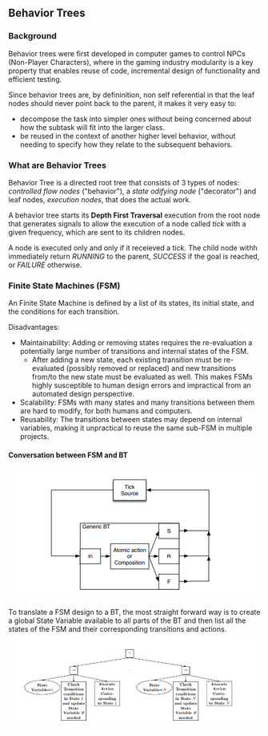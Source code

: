 ## Behavior Trees

### Background

Behavior trees were first developed in computer games to control NPCs (Non-Player Characters), where in the gaming industry modularity is a key property
that enables reuse of code, incremental design of functionality and efficient testing.

Since behavior trees are, by defininition, non self referential in that the leaf nodes should never point back to the parent, it makes it very easy to: 
- decompose the task into simpler ones without being concerned about how the subtask will fit into the larger class.
- be reused in the context of another higher level behavior, without needing to specify how they relate to
the subsequent behaviors.

### What are Behavior Trees

Behavior Tree is a directed root tree that consists of 3 types of nodes: _controlled flow nodes_ ("behavior"), a _state odifying node_ ("decorator") and leaf nodes, _execution nodes_, that does the actual work.

A behavior tree starts its __Depth First Traversal__ execution from the root node that generates signals to allow the execution of a node called _tick_ with a given frequency, which are sent to its children nodes.

A node is executed only and only if it receieved a tick. The child node withh immediately return _RUNNING_ to
the parent, _SUCCESS_ if the goal is reached, or _FAILURE_ otherwise.

### Finite State Machines (FSM)
An Finite State Machine is defined by a list of its states, its initial state, and the conditions for each transition.

Disadvantages:
- Maintainability: Adding or removing states requires the re-evaluation a potentially large number of transitions and internal states of the FSM.
     - After adding a new state, each existing transition must be re-evaluated (possibly removed or replaced) and new transitions from/to the new state must be evaluated as well.
                   This makes FSMs highly susceptible to human design errors and impractical from an automated design perspective.
- Scalability: FSMs with many states and many transitions between them are hard to modify, for both humans and computers.
- Reusability: The transitions between states may depend on internal variables, making it unpractical to reuse the same sub-FSM in multiple projects.

#### Conversation between FSM and BT
![Alt text](bt-fsm.png?raw=true "Optional Title")

To translate a FSM design to a BT, the most straight forward way is to create a global State Variable available to all parts of the BT and then list all the states of the FSM and their corresponding transitions and actions.
![Alt text](fsm-bt.png?raw=true "Optional Title")
